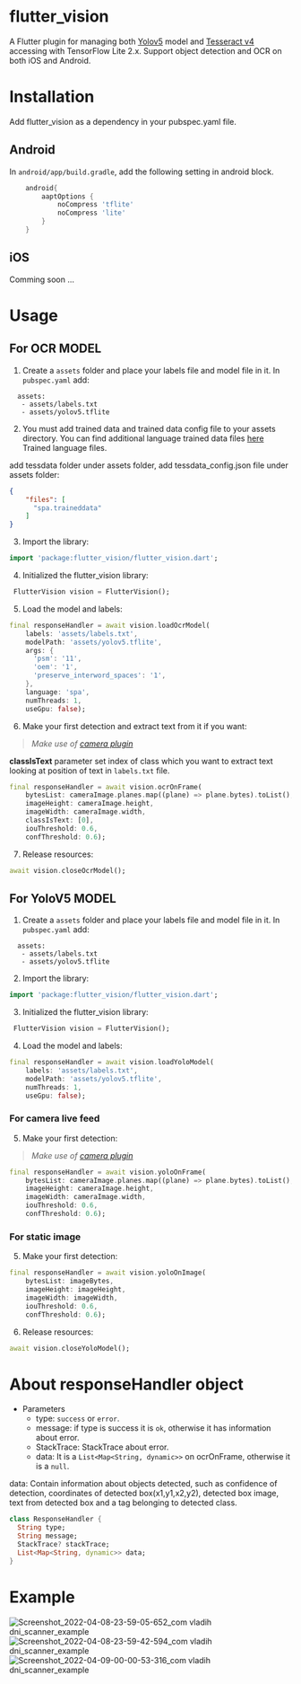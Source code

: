 # flutter_vision

A Flutter plugin for managing both [Yolov5](https://github.com/ultralytics/yolov5) model and [Tesseract v4](https://tesseract-ocr.github.io/tessdoc/) accessing with TensorFlow Lite 2.x. Support object detection and OCR on both iOS and Android.

# Installation
Add flutter_vision as a dependency in your pubspec.yaml file.

## Android
In `android/app/build.gradle`, add the following setting in android block.

```gradle
    android{
        aaptOptions {
            noCompress 'tflite'
            noCompress 'lite'
        }
    }
```
## iOS
Comming soon ...

# Usage
## For OCR MODEL
1. Create a `assets` folder and place your labels file and model file in it. In `pubspec.yaml` add:

```
  assets:
   - assets/labels.txt
   - assets/yolov5.tflite
```

2. You must add trained data and trained data config file to your assets directory. You can find additional language trained data files [here](https://github.com/tesseract-ocr/tessdata) Trained language files.

add tessdata folder under assets folder, add tessdata_config.json file under assets folder:

```json
{
    "files": [
      "spa.traineddata"
    ]
}
```

3. Import the library:

```dart
import 'package:flutter_vision/flutter_vision.dart';
```

4. Initialized the flutter_vision library:

```dart 
 FlutterVision vision = FlutterVision();
```

5. Load the model and labels:

```dart
final responseHandler = await vision.loadOcrModel(
    labels: 'assets/labels.txt',
    modelPath: 'assets/yolov5.tflite',
    args: {
      'psm': '11',
      'oem': '1',
      'preserve_interword_spaces': '1',
    },
    language: 'spa',
    numThreads: 1,
    useGpu: false);
```

6. Make your first detection and extract text from it if you want:
> _Make use of [camera plugin](https://pub.dev/packages/camera)_

__classIsText__ parameter set index of class which you want to extract text looking at position of text in `labels.txt` file.
```dart
final responseHandler = await vision.ocrOnFrame(
    bytesList: cameraImage.planes.map((plane) => plane.bytes).toList(),
    imageHeight: cameraImage.height,
    imageWidth: cameraImage.width,
    classIsText: [0],
    iouThreshold: 0.6,
    confThreshold: 0.6);
```

7. Release resources:

```dart
await vision.closeOcrModel();
```

## For YoloV5 MODEL
1. Create a `assets` folder and place your labels file and model file in it. In `pubspec.yaml` add:

```
  assets:
   - assets/labels.txt
   - assets/yolov5.tflite
```

2. Import the library:

```dart
import 'package:flutter_vision/flutter_vision.dart';
```

3. Initialized the flutter_vision library:

```dart 
 FlutterVision vision = FlutterVision();
```

4. Load the model and labels:

```dart
final responseHandler = await vision.loadYoloModel(
    labels: 'assets/labels.txt',
    modelPath: 'assets/yolov5.tflite',
    numThreads: 1,
    useGpu: false);
```
### For camera live feed
5. Make your first detection:
> _Make use of [camera plugin](https://pub.dev/packages/camera)_

```dart
final responseHandler = await vision.yoloOnFrame(
    bytesList: cameraImage.planes.map((plane) => plane.bytes).toList(),
    imageHeight: cameraImage.height,
    imageWidth: cameraImage.width,
    iouThreshold: 0.6,
    confThreshold: 0.6);
```

### For static image
5. Make your first detection:

```dart
final responseHandler = await vision.yoloOnImage(
    bytesList: imageBytes,
    imageHeight: imageHeight,
    imageWidth: imageWidth,
    iouThreshold: 0.6,
    confThreshold: 0.6);
```

6. Release resources:

```dart
await vision.closeYoloModel();
```

# About responseHandler object
+ Parameters
    + type: `success` or `error`.
    + message: if type is success it is `ok`, otherwise it has information about error.
    + StackTrace: StackTrace about error.
    + data: It is a `List<Map<String, dynamic>>` on ocrOnFrame, otherwise it is a `null`.

data: Contain information about objects detected, such as confidence of detection, coordinates of detected box(x1,y1,x2,y2), detected box image, text from detected box and a tag belonging to detected class.


```dart
class ResponseHandler {
  String type;
  String message;
  StackTrace? stackTrace;
  List<Map<String, dynamic>> data;
}
```

# Example
![Screenshot_2022-04-08-23-59-05-652_com vladih dni_scanner_example](https://user-images.githubusercontent.com/32783435/164163922-2eb7c8a3-8415-491f-883e-12cc87512efe.jpg)
![Screenshot_2022-04-08-23-59-42-594_com vladih dni_scanner_example](https://user-images.githubusercontent.com/32783435/164163927-b290e46b-2af8-4b2b-a6a4-88cf4075f388.jpg)
![Screenshot_2022-04-09-00-00-53-316_com vladih dni_scanner_example](https://user-images.githubusercontent.com/32783435/164163929-4b22310a-e6f6-4453-886b-7c7b622892de.jpg)